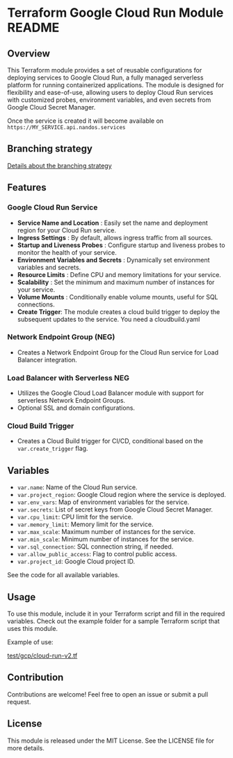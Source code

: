 # Terraform Google Cloud Run Module README

## Overview

This Terraform module provides a set of reusable configurations for deploying services to Google Cloud Run, a fully managed serverless platform for running containerized applications. The module is designed for flexibility and ease-of-use, allowing users to deploy Cloud Run services with customized probes, environment variables, and even secrets from Google Cloud Secret Manager.

Once the service is created it will become available on `https://MY_SERVICE.api.nandos.services`


## Branching strategy

[Details about the branching strategy](../cloud-cloudbuild-trigger/README.md)

## Features

### Google Cloud Run Service

- **Service Name and Location** : Easily set the name and deployment region for your Cloud Run service.
- **Ingress Settings** : By default, allows ingress traffic from all sources.
- **Startup and Liveness Probes** : Configure startup and liveness probes to monitor the health of your service.
- **Environment Variables and Secrets** : Dynamically set environment variables and secrets.
- **Resource Limits** : Define CPU and memory limitations for your service.
- **Scalability** : Set the minimum and maximum number of instances for your service.
- **Volume Mounts** : Conditionally enable volume mounts, useful for SQL connections.
- **Create Trigger**: The module creates a cloud build trigger to deploy the subsequent updates to the service. You need a cloudbuild.yaml

### Network Endpoint Group (NEG)

- Creates a Network Endpoint Group for the Cloud Run service for Load Balancer integration.

### Load Balancer with Serverless NEG

- Utilizes the Google Cloud Load Balancer module with support for serverless Network Endpoint Groups.
- Optional SSL and domain configurations.

### Cloud Build Trigger

- Creates a Cloud Build trigger for CI/CD, conditional based on the `var.create_trigger` flag.

## Variables

- `var.name`: Name of the Cloud Run service.
- `var.project_region`: Google Cloud region where the service is deployed.
- `var.env_vars`: Map of environment variables for the service.
- `var.secrets`: List of secret keys from Google Cloud Secret Manager.
- `var.cpu_limit`: CPU limit for the service.
- `var.memory_limit`: Memory limit for the service.
- `var.max_scale`: Maximum number of instances for the service.
- `var.min_scale`: Minimum number of instances for the service.
- `var.sql_connection`: SQL connection string, if needed.
- `var.allow_public_access`: Flag to control public access.
- `var.project_id`: Google Cloud project ID.

See the code for all available variables.

## Usage

To use this module, include it in your Terraform script and fill in the required variables. Check out the example folder for a sample Terraform script that uses this module.

Example of use:

[test/gcp/cloud-run-v2.tf](../../test/gcp/cloud-run-v2.tf)

## Contribution

Contributions are welcome! Feel free to open an issue or submit a pull request.

## License

This module is released under the MIT License. See the LICENSE file for more details.
